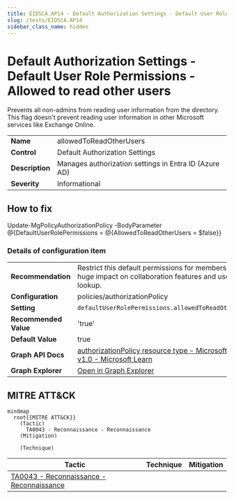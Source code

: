 ```yaml
---
title: EIDSCA.AP14 - Default Authorization Settings - Default User Role Permissions - Allowed to read other users
slug: /tests/EIDSCA.AP14
sidebar_class_name: hidden
---
```


# Default Authorization Settings - Default User Role Permissions - Allowed to read other users

Prevents all non-admins from reading user information from the directory. This flag doesn't prevent reading user information in other Microsoft services like Exchange Online.

| | |
|-|-|
| **Name** | allowedToReadOtherUsers |
| **Control** | Default Authorization Settings |
| **Description** | Manages authorization settings in Entra ID (Azure AD) |
| **Severity** | Informational |

## How to fix

Update-MgPolicyAuthorizationPolicy -BodyParameter @{DefaultUserRolePermissions = @{AllowedToReadOtherUsers = $false}}

### Details of configuration item
| | |
|-|-|
| **Recommendation** | Restrict this default permissions for members have huge impact on collaboration features and user lookup. |
| **Configuration** | policies/authorizationPolicy |
| **Setting** | `defaultUserRolePermissions.allowedToReadOtherUsers` |
| **Recommended Value** | 'true' |
| **Default Value** | true |
| **Graph API Docs** | [authorizationPolicy resource type - Microsoft Graph v1.0 - Microsoft Learn](https://learn.microsoft.com/en-us/graph/api/resources/authorizationpolicy) |
| **Graph Explorer** | [Open in Graph Explorer](https://developer.microsoft.com/en-us/graph/graph-explorer?request=policies/authorizationPolicy&method=GET&version=beta&GraphUrl=https://graph.microsoft.com) |


## MITRE ATT&CK

```mermaid
mindmap
  root{{MITRE ATT&CK}}
    (Tactic)
      TA0043 - Reconnaissance - Reconnaissance
    (Mitigation)

    (Technique)

```
|Tactic|Technique|Mitigation|
|---|---|---|
|[TA0043 - Reconnaissance - Reconnaissance](https://attack.mitre.org/tactics/TA0043)|||

